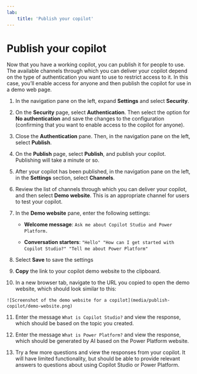 ```yaml
---
lab:
    title: 'Publish your copilot'
---
```


# Publish your copilot

Now that you have a working copilot, you can publish it for people to use. The
available channels through which you can deliver your copilot depend on the type
of authentication you want to use to restrict access to it. In this case, you’ll
enable access for anyone and then publish the copilot for use in a demo web
page.

1.  In the navigation pane on the left, expand **Settings** and select
    **Security**.

2.  On the **Security** page, select **Authentication**. Then select the option
    for **No authentication** and save the changes to the configuration
    (confirming that you want to enable access to the copilot for anyone).

3.  Close the **Authentication** pane. Then, in the navigation pane on the left,
    select **Publish**.

4.  On the **Publish** page, select **Publish**, and publish your copilot.
    Publishing will take a minute or so.

5.  After your copilot has been published, in the navigation pane on the left,
    in the **Settings** section, select **Channels**.

6.  Review the list of channels through which you can deliver your copilot, and
    then select **Demo website**. This is an appropriate channel for users to
    test your copilot.

7.  In the **Demo website** pane, enter the following settings:

    -   **Welcome message**: `Ask me about Copilot Studio and Power Platform.`

    -   **Conversation starters**: `"Hello" "How can I get started with Copilot Studio?" "Tell me about Power Platform"`
      
8.  Select **Save** to save the settings

9.  **Copy** the link to your copilot demo website to the clipboard.

10.  In a new browser tab, navigate to the URL you copied to open the demo
    website, which should look similar to this:

    ![Screenshot of the demo website for a copilot](media/publish-copilot/demo-website.png)

11. Enter the message `What is Copilot Studio?` and view the response, which
    should be based on the topic you created.

12. Enter the message `What is Power Platform?` and view the response, which
    should be generated by AI based on the Power Platform website.

13. Try a few more questions and view the responses from your copilot. It will
    have limited functionality, but should be able to provide relevant answers
    to questions about using Copilot Studio or Power Platform.

